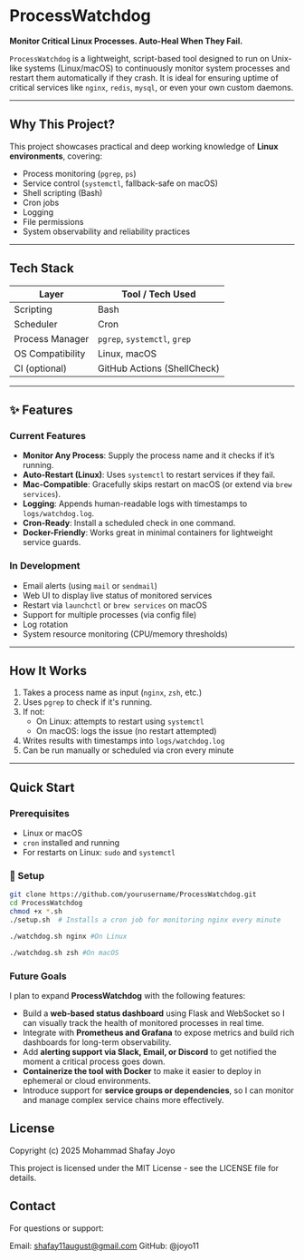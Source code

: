 # ProcessWatchdog

**Monitor Critical Linux Processes. Auto-Heal When They Fail.**

`ProcessWatchdog` is a lightweight, script-based tool designed to run on Unix-like systems (Linux/macOS) to continuously monitor system processes and restart them automatically if they crash. It is ideal for ensuring uptime of critical services like `nginx`, `redis`, `mysql`, or even your own custom daemons.

---

## Why This Project?

This project showcases practical and deep working knowledge of **Linux environments**, covering:

- Process monitoring (`pgrep`, `ps`)
- Service control (`systemctl`, fallback-safe on macOS)
- Shell scripting (Bash)
- Cron jobs
- Logging
- File permissions
- System observability and reliability practices

---

## Tech Stack

| Layer             | Tool / Tech Used             |
|------------------|------------------------------|
| Scripting        | Bash                         |
| Scheduler        | Cron                         |
| Process Manager  | `pgrep`, `systemctl`, `grep` |
| OS Compatibility | Linux, macOS                 |
| CI (optional)    | GitHub Actions (ShellCheck)  |

---

## ✨ Features

### Current Features
- **Monitor Any Process**: Supply the process name and it checks if it’s running.
- **Auto-Restart (Linux)**: Uses `systemctl` to restart services if they fail.
- **Mac-Compatible**: Gracefully skips restart on macOS (or extend via `brew services`).
- **Logging**: Appends human-readable logs with timestamps to `logs/watchdog.log`.
- **Cron-Ready**: Install a scheduled check in one command.
- **Docker-Friendly**: Works great in minimal containers for lightweight service guards.

### In Development
- Email alerts (using `mail` or `sendmail`)
- Web UI to display live status of monitored services
- Restart via `launchctl` or `brew services` on macOS
- Support for multiple processes (via config file)
- Log rotation
- System resource monitoring (CPU/memory thresholds)

---

## How It Works

1. Takes a process name as input (`nginx`, `zsh`, etc.)
2. Uses `pgrep` to check if it's running.
3. If not:
   - On Linux: attempts to restart using `systemctl`
   - On macOS: logs the issue (no restart attempted)
4. Writes results with timestamps into `logs/watchdog.log`
5. Can be run manually or scheduled via cron every minute

---

## Quick Start

### Prerequisites
- Linux or macOS
- `cron` installed and running
- For restarts on Linux: `sudo` and `systemctl`

### 🔧 Setup


```bash
git clone https://github.com/yourusername/ProcessWatchdog.git
cd ProcessWatchdog
chmod +x *.sh
./setup.sh  # Installs a cron job for monitoring nginx every minute

./watchdog.sh nginx #On Linux

./watchdog.sh zsh #On macOS

```
### Future Goals

I plan to expand **ProcessWatchdog** with the following features:

- Build a **web-based status dashboard** using Flask and WebSocket so I can visually track the health of monitored processes in real time.
- Integrate with **Prometheus and Grafana** to expose metrics and build rich dashboards for long-term observability.
- Add **alerting support via Slack, Email, or Discord** to get notified the moment a critical process goes down.
- **Containerize the tool with Docker** to make it easier to deploy in ephemeral or cloud environments.
- Introduce support for **service groups or dependencies**, so I can monitor and manage complex service chains more effectively.


## License
Copyright (c) 2025 Mohammad Shafay Joyo

This project is licensed under the MIT License - see the LICENSE file for details.

## Contact
For questions or support:

Email: shafay11august@gmail.com
GitHub: @joyo11
